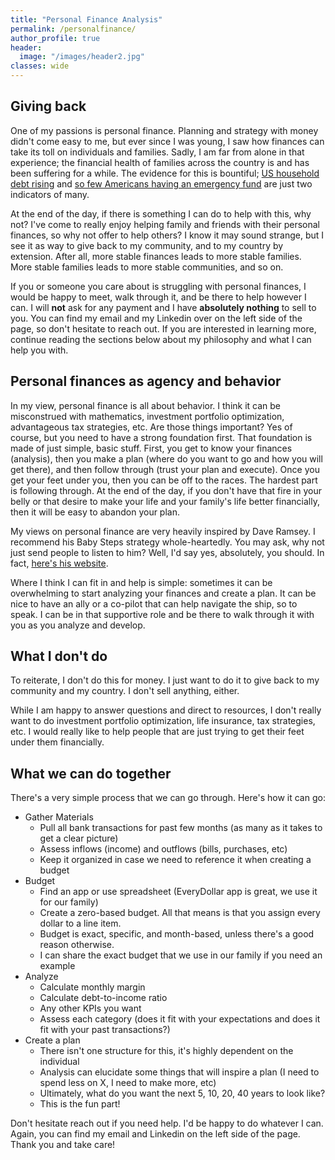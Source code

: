 ```yaml
---
title: "Personal Finance Analysis"
permalink: /personalfinance/
author_profile: true
header:
  image: "/images/header2.jpg"
classes: wide
---
```


## Giving back
One of my passions is personal finance. Planning and strategy with money didn't come easy to me, but ever since I was young, I saw how finances can take its toll on individuals and families. Sadly, I am far from alone in that experience; the financial health of families across the country is and has been suffering for a while. The evidence for this is bountiful; [US household debt rising](https://www.reuters.com/markets/us/us-household-debt-jumps-1690-trillion-2023-02-16/) and [so few Americans having an emergency fund](https://www.momentive.ai/en/blog/cnbc-financial-literacy-2023/) are just two indicators of many.

At the end of the day, if there is something I can do to help with this, why not? I've come to really enjoy helping family and friends with their personal finances, so why not offer to help others? I know it may sound strange, but I see it as way to give back to my community, and to my country by extension. After all, more stable finances leads to more stable families. More stable families leads to more stable communities, and so on. 

If you or someone you care about is struggling with personal finances, I would be happy to meet, walk through it, and be there to help however I can. I will **not** ask for any payment and I have **absolutely nothing** to sell to you. You can find my email and my Linkedin over on the left side of the page, so don't hesitate to reach out. If you are interested in learning more, continue reading the sections below about my philosophy and what I can help you with.

## Personal finances as agency and behavior
In my view, personal finance is all about behavior. I think it can be misconstrued with mathematics, investment portfolio optimization, advantageous tax strategies, etc. Are those things important? Yes of course, but you need to have a strong foundation first. That foundation is made of just simple, basic stuff. First, you get to know your finances (analysis), then you make a plan (where do you want to go and how you will get there), and then follow through (trust your plan and execute). Once you get your feet under you, then you can be off to the races. The hardest part is following through. At the end of the day, if you don't have that fire in your belly or that desire to make your life and your family's life better financially, then it will be easy to abandon your plan.

My views on personal finance are very heavily inspired by Dave Ramsey. I recommend his Baby Steps strategy whole-heartedly. You may ask, why not just send people to listen to him? Well, I'd say yes, absolutely, you should. In fact, [here's his website](https://www.ramseysolutions.com). 

Where I think I can fit in and help is simple: sometimes it can be overwhelming to start analyzing your finances and create a plan. It can be nice to have an ally or a co-pilot that can help navigate the ship, so to speak. I can be in that supportive role and be there to walk through it with you as you analyze and develop.

## What I don't do
To reiterate, I don't do this for money. I just want to do it to give back to my community and my country. I don't sell anything, either. 

While I am happy to answer questions and direct to resources, I don't really want to do investment portfolio optimization, life insurance, tax strategies, etc. I would really like to help people that are just trying to get their feet under them financially.

## What we can do together
There's a very simple process that we can go through. Here's how it can go:

* Gather Materials
    * Pull all bank transactions for past few months (as many as it takes to get a clear picture)
    * Assess inflows (income) and outflows (bills, purchases, etc)
    * Keep it organized in case we need to reference it when creating a budget
* Budget
    * Find an app or use spreadsheet (EveryDollar app is great, we use it for our family)
    * Create a zero-based budget. All that means is that you assign every dollar to a line item.
    * Budget is exact, specific, and month-based, unless there's a good reason otherwise.
    * I can share the exact budget that we use in our family if you need an example
* Analyze
    * Calculate monthly margin
    * Calculate debt-to-income ratio
    * Any other KPIs you want
    * Assess each category (does it fit with your expectations and does it fit with your past transactions?)
* Create a plan
    * There isn't one structure for this, it's highly dependent on the individual
    * Analysis can elucidate some things that will inspire a plan (I need to spend less on X, I need to make more, etc)
    * Ultimately, what do you want the next 5, 10, 20, 40 years to look like?
    * This is the fun part!

Don't hesitate reach out if you need help. I'd be happy to do whatever I can. Again, you can find my email and Linkedin on the left side of the page. Thank you and take care!
